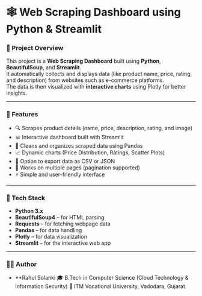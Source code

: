# 🕸️ Web Scraping Dashboard using Python & Streamlit  

### 🚀 Project Overview  
This project is a **Web Scraping Dashboard** built using **Python**, **BeautifulSoup**, and **Streamlit**.  
It automatically collects and displays data (like product name, price, rating, and description) from websites such as e-commerce platforms.  
The data is then visualized with **interactive charts** using Plotly for better insights.  

---

### 🧠 Features  
- 🔍 Scrapes product details (name, price, description, rating, and image)  
- 📊 Interactive dashboard built with Streamlit  
- 🧹 Cleans and organizes scraped data using Pandas  
- 📈 Dynamic charts (Price Distribution, Ratings, Scatter Plots)  
- 💾 Option to export data as CSV or JSON  
- 🧭 Works on multiple pages (pagination supported)  
- ⚡ Simple and user-friendly interface  

---

### 🧰 Tech Stack  
- **Python 3.x**  
- **BeautifulSoup4** – for HTML parsing  
- **Requests** – for fetching webpage data  
- **Pandas** – for data handling  
- **Plotly** – for data visualization  
- **Streamlit** – for the interactive web app  

---

### 🧑‍💻 Author
- **Rahul Solanki
🎓 B.Tech in Computer Science (Cloud Technology & Information Security)
📍 ITM Vocational University, Vadodara, Gujarat
